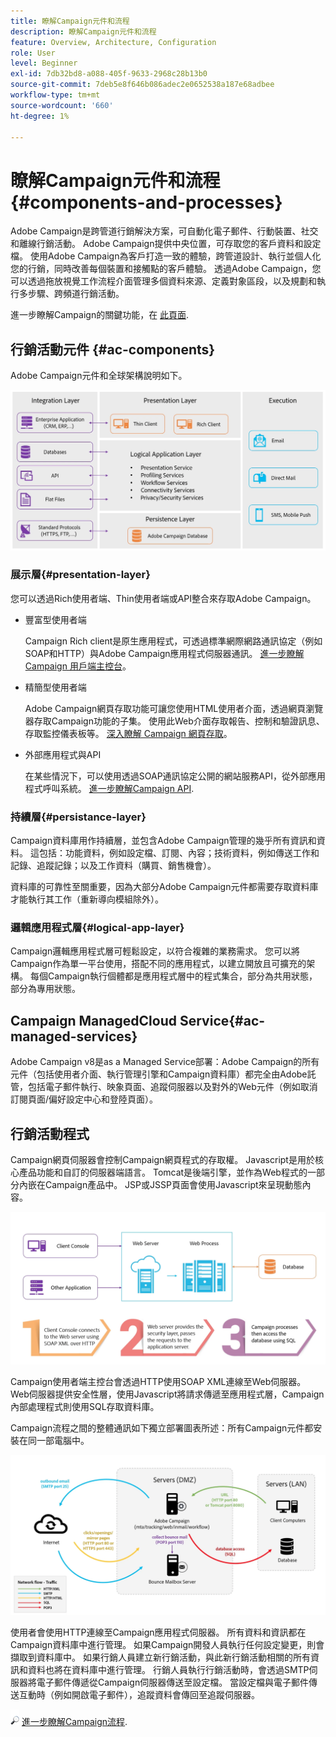 ```yaml
---
title: 瞭解Campaign元件和流程
description: 瞭解Campaign元件和流程
feature: Overview, Architecture, Configuration
role: User
level: Beginner
exl-id: 7db32bd8-a088-405f-9633-2968c28b13b0
source-git-commit: 7deb5e8f646b086adec2e0652538a187e68adbee
workflow-type: tm+mt
source-wordcount: '660'
ht-degree: 1%

---
```


# 瞭解Campaign元件和流程 {#components-and-processes}

Adobe Campaign是跨管道行銷解決方案，可自動化電子郵件、行動裝置、社交和離線行銷活動。 Adobe Campaign提供中央位置，可存取您的客戶資料和設定檔。 使用Adobe Campaign為客戶打造一致的體驗，跨管道設計、執行並個人化您的行銷，同時改善每個裝置和接觸點的客戶體驗。 透過Adobe Campaign，您可以透過拖放視覺工作流程介面管理多個資料來源、定義對象區段，以及規劃和執行多步驟、跨頻道行銷活動。

進一步瞭解Campaign的關鍵功能，在 [此頁面](../start/get-started.md).

## 行銷活動元件 {#ac-components}

Adobe Campaign元件和全球架構說明如下。

![](assets/ac-components.png)

### 展示層{#presentation-layer}

您可以透過Rich使用者端、Thin使用者端或API整合來存取Adobe Campaign。

* 豐富型使用者端

  Campaign Rich client是原生應用程式，可透過標準網際網路通訊協定（例如SOAP和HTTP）與Adobe Campaign應用程式伺服器通訊。 [ 進一步瞭解 Campaign 用戶端主控台](../start/connect.md)。

* 精簡型使用者端

  Adobe Campaign網頁存取功能可讓您使用HTML使用者介面，透過網頁瀏覽器存取Campaign功能的子集。 使用此Web介面存取報告、控制和驗證訊息、存取監控儀表板等。  [ 深入瞭解 Campaign 網頁存取](../start/connect.md)。

* 外部應用程式與API

  在某些情況下，可以使用透過SOAP通訊協定公開的網站服務API，從外部應用程式呼叫系統。 [進一步瞭解Campaign API](../dev/api.md).

### 持續層{#persistance-layer}

Campaign資料庫用作持續層，並包含Adobe Campaign管理的幾乎所有資訊和資料。 這包括：功能資料，例如設定檔、訂閱、內容；技術資料，例如傳送工作和記錄、追蹤記錄；以及工作資料（購買、銷售機會）。

資料庫的可靠性至關重要，因為大部分Adobe Campaign元件都需要存取資料庫才能執行其工作（重新導向模組除外）。

### 邏輯應用程式層{#logical-app-layer}

Campaign邏輯應用程式層可輕鬆設定，以符合複雜的業務需求。 您可以將Campaign作為單一平台使用，搭配不同的應用程式，以建立開放且可擴充的架構。 每個Campaign執行個體都是應用程式層中的程式集合，部分為共用狀態，部分為專用狀態。

## Campaign ManagedCloud Service{#ac-managed-services}

Adobe Campaign v8是as a Managed Service部署：Adobe Campaign的所有元件（包括使用者介面、執行管理引擎和Campaign資料庫）都完全由Adobe託管，包括電子郵件執行、映象頁面、追蹤伺服器以及對外的Web元件（例如取消訂閱頁面/偏好設定中心和登陸頁面）。

## 行銷活動程式

Campaign網頁伺服器會控制Campaign網頁程式的存取權。 Javascript是用於核心產品功能和自訂的伺服器端語言。 Tomcat是後端引擎，並作為Web程式的一部分內嵌在Campaign產品中。 JSP或JSSP頁面會使用Javascript來呈現動態內容。

![](assets/ac-processes.png)

Campaign使用者端主控台會透過HTTP使用SOAP XML連線至Web伺服器。 Web伺服器提供安全性層，使用Javascript將請求傳遞至應用程式層，Campaign內部處理程式則使用SQL存取資料庫。

Campaign流程之間的整體通訊如下獨立部署圖表所述：所有Campaign元件都安裝在同一部電腦中。

![](assets/ac-standalone.png)

使用者會使用HTTP連線至Campaign應用程式伺服器。 所有資料和資訊都在Campaign資料庫中進行管理。 如果Campaign開發人員執行任何設定變更，則會擷取到資料庫中。 如果行銷人員建立新行銷活動，與此新行銷活動相關的所有資訊和資料也將在資料庫中進行管理。 行銷人員執行行銷活動時，會透過SMTP伺服器將電子郵件傳遞從Campaign伺服器傳送至設定檔。 當設定檔與電子郵件傳送互動時（例如開啟電子郵件），追蹤資料會傳回至追蹤伺服器。

![](../assets/do-not-localize/glass.png) [進一步瞭解Campaign流程](../architecture/general-architecture.md#dev-env).
